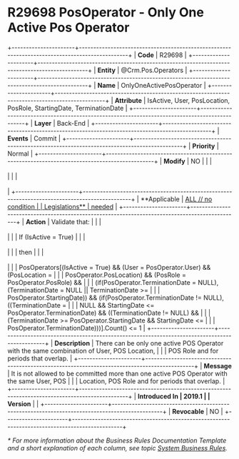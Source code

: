 ﻿---
erp.type: business-rule
erp.entity: Crm.Pos.Operators
---

# R29698 PosOperator - Only One Active Pos Operator
+----------------------+-----------------------------------------------------------------------------------------------+
| **Code**             | R29698                                                                                        |
+----------------------+-----------------------------------------------------------------------------------------------+
| **Entity**           | @Crm.Pos.Operators                                                                            |
+----------------------+-----------------------------------------------------------------------------------------------+
| **Name**             | OnlyOneActivePosOperator                                                                      |
+----------------------+-----------------------------------------------------------------------------------------------+
| **Attribute**        | IsActive, User, PosLocation, PosRole, StartingDate, TerminationDate                           |
+----------------------+-----------------------------------------------------------------------------------------------+
| **Layer**            | Back-End                                                                                      |
+----------------------+-----------------------------------------------------------------------------------------------+
| **Events**           | Commit                                                                                        |
+----------------------+-----------------------------------------------------------------------------------------------+
| **Priority**         | Normal                                                                                        |
+----------------------+-----------------------------------------------------------------------------------------------+
| **Modify**           | NO                                                                                            |
|                      | <br/><br/>                                                                                    |
|                      | <br/><br/>                                                                                    |
+----------------------+-----------------------------------------------------------------------------------------------+
| **Applicable         | [ALL // no condition                                                                          |
| Legislations**       | needed](xref:applicable-legislations)                                                         |
+----------------------+-----------------------------------------------------------------------------------------------+
| **Action**           | Validate that:                                                                                |
|                      | <br/><br/>                                                                                    |
|                      | If (IsActive = True)                                                                          |
|                      | <br/><br/>                                                                                    |
|                      | then                                                                                          |
|                      | <br/><br/>                                                                                    |
|                      | PosOperators\[(IsActive = True) && (User = PosOperator.User) && (PosLocation =                |
|                      | PosOperator.PosLocation) && (PosRole = PosOperator.PosRole) &&                                |
|                      | (if(PosOperator.TerminationDate = NULL), (TerminationDate = NULL \|\| TerminationDate \>=     |
|                      | PosOperator.StartingDate)) && (if(PosOperator.TerminationDate != NULL), ((TerminationDate =   |
|                      | NULL && StartingDate \<= PosOperator.TerminationDate) && ((TerminationDate != NULL) &&        |
|                      | (TerminationDate \>= PosOperator.StartingDate && StartingDate \<=                             |
|                      | PosOperator.TerminationDate)))\].Count() \<= 1                                                |
+----------------------+-----------------------------------------------------------------------------------------------+
| **Description**      | There can be only one active POS Operator with the same combination of User, POS Location,    |
|                      | POS Role and for periods that overlap.                                                        |
+----------------------+-----------------------------------------------------------------------------------------------+
| **Message**          | It is not allowed to be committed more than one active POS Operator with the same User, POS   |
|                      | Location, POS Role and for periods that overlap.                                              |
+----------------------+-----------------------------------------------------------------------------------------------+
| **Introduced In      | 2019.1                                                                                        |
| Version**            |                                                                                               |
+----------------------+-----------------------------------------------------------------------------------------------+
| **Revocable**        | NO                                                                                            |
+----------------------+-----------------------------------------------------------------------------------------------+

*\* For more information about the Business Rules Documentation Template and a short explanation of each column, see
topic [System Business Rules](../templates/template-description-system-business-rules.md).*

